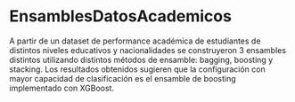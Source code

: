 # EnsamblesDatosAcademicos
A partir de un dataset de performance académica de estudiantes de distintos niveles educativos y nacionalidades se construyeron 3 ensambles distintos utilizando distintos métodos de ensamble: bagging, boosting y stacking. Los resultados obtenidos sugieren que la configuración con mayor capacidad de clasificación es el ensamble de boosting implementado con XGBoost.  
